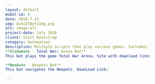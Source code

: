 ```yaml
---
layout: default
modal-id: 6
date: 2018-7-12
img: AutoItBotsImg.png
alt: image-alt
project-date: July 2018
client: Start Bootstrap
category: Automation
description: Multiple scripts that play various games. Includes:
**Gladamate - Total War: Arena Bot**
This bot plays the game Total War Arena. Site with download link:

**NeoAuto - Neopets Bot**
This bot navigates the Neopets. DownLoad Link:

---
```

